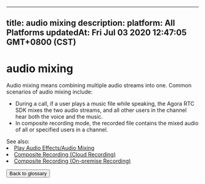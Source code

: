 
---
title: audio mixing
description: 
platform: All Platforms
updatedAt: Fri Jul 03 2020 12:47:05 GMT+0800 (CST)
---
# audio mixing
Audio mixing means combining multiple audio streams into one. Common scenarios of audio mixing include:

- During a call, if a user plays a music file while speaking, the Agora RTC SDK mixes the two audio streams, and all other users in the channel hear both the voice and the music.
- In composite recording mode, the recorded file contains the mixed audio of all or specified users in a channel.


<div class="alert info">See also:
<li><a href="https://docs.agora.io/en/Interactive%20Broadcast/audio_effect_mixing_android?platform=Android">Play Audio Effects/Audio Mixing</a></li>
<li><a href="https://docs.agora.io/en/cloud-recording/cloud_recording_composite_mode?platform=All%20Platforms">Composite Recording (Cloud Recording)</a></li>
<li><a href="https://docs.agora.io/en/Recording/recording_composite_mode?platform=Linux">Composite Recording (On-premise Recording)</a></li>
</div>

<a href="../../en/Agora%20Platform/terms.md"><button>Back to glossary</button></a>
